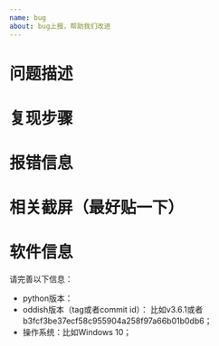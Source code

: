 ```yaml
---
name: bug
about: bug上报，帮助我们改进
---
```


# 问题描述

# 复现步骤

# 报错信息

# 相关截屏（最好贴一下）

# 软件信息
请完善以下信息：
- python版本：
- oddish版本（tag或者commit id）： 比如v3.6.1或者b3fcf3be37ecf58c955904a258f97a66b01b0db6；
- 操作系统：比如Windows 10；

